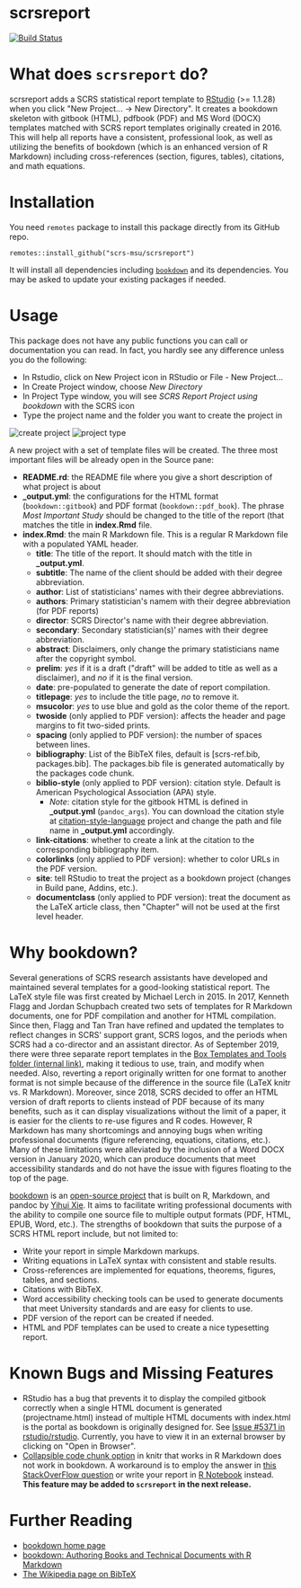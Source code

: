 # scrsreport

[![Build Status](https://travis-ci.org/scrs-msu/scrsreport.svg)](https://travis-ci.org/scrs-msu/scrsreport)
 
What does `scrsreport` do?
==========================

scrsreport adds a SCRS statistical report template to [RStudio](https://www.rstudio.com/) (>= 1.1.28) when 
you click "New Project... -> New Directory". It creates a bookdown skeleton with
gitbook (HTML), pdfbook (PDF) and MS Word (DOCX) templates matched with SCRS report templates
originally created in 2016. This will help all reports have a consistent,
professional look, as well as utilizing the benefits of bookdown (which is an
enhanced version of R Markdown) including cross-references (section, figures, 
tables), citations, and math equations.

Installation
============

You need `remotes` package to install this package directly from its GitHub repo.

```
remotes::install_github("scrs-msu/scrsreport")
```

It will install all dependencies including [`bookdown`](https://github.com/rstudio/bookdown) and its dependencies. You may be asked to update your existing packages if needed.

Usage
=====

This package does not have any public functions you can call or documentation you can read. In fact, you hardly see any difference unless you do the following:

* In Rstudio, click on New Project icon in RStudio or File - New Project...
* In Create Project window, choose *New Directory*
* In Project Type window, you will see *SCRS Report Project using bookdown* with the SCRS icon
* Type the project name and the folder you want to create the project in

![create project](img/createproject.png "Create Project") ![project type](img/projecttype.png "SCRS Project")

A new project with a set of template files will be created. The three most important files will be already open in the Source pane:

* **README.rd**: the README file where you give a short description of what project is about
* **_output.yml**: the configurations for the HTML format (`bookdown::gitbook`) and PDF format (`bookdown::pdf_book`). The phrase *Most Important Study* should be changed to the title of the report (that matches the title in **index.Rmd** file. 
* **index.Rmd**: the main R Markdown file. This is a regular R Markdown file with a populated YAML header. 
  * **title**: The title of the report. It should match with the title in **_output.yml**.
  * **subtitle**: The name of the client should be added with their degree abbreviation.
  * **author**: List of statisticians' names with their degree abbreviations.
  * **authors**: Primary statistician's namem with their degree abbreviation (for PDF reports)
  * **director**: SCRS Director's name with their degree abbreviation.
  * **secondary**: Secondary statistician(s)' names with their degree abbreviation.
  * **abstract**: Disclaimers, only change the primary statisticians name after the copyright symbol.
  * **prelim**: *yes* if it is a draft ("draft" will be added to title as well as a disclaimer), and *no* if it is the final version.
  * **date**: pre-populated to generate the date of report compilation.
  * **titlepage**: *yes* to include the title page, *no* to remove it.
  * **msucolor**: *yes* to use blue and gold as the color theme of the report.
  * **twoside** (only applied to PDF version): affects the header and page margins to fit two-sided prints.
  * **spacing** (only applied to PDF version): the number of spaces between lines.
  * **bibliography**: List of the BibTeX files, default is [scrs-ref.bib, packages.bib]. The packages.bib file is generated automatically by the packages code chunk.
  * **biblio-style** (only applied to PDF version): citation style. Default is American Psychological Association (APA) style. 
    * *Note*: citation style for the gitbook HTML is defined in **_output.yml** (`pandoc_args`). You can download the citation style at [citation-style-language](https://github.com/citation-style-language/styles) project and change the path and file name in **_output.yml** accordingly.
  * **link-citations**: whether to create a link at the citation to the corresponding bibliography item.
  * **colorlinks** (only applied to PDF version): whether to color URLs in the PDF version.
  * **site**: tell RStudio to treat the project as a bookdown project (changes in Build pane, Addins, etc.).
  * **documentclass** (only applied to PDF version): treat the document as the LaTeX article class, then "Chapter" will not be used at the first level header.
  
Why bookdown?
=============

Several generations of SCRS research assistants have developed and maintained several templates for a good-looking statistical report. The LaTeX style file was first created by Michael Lerch in 2015. In 2017, Kenneth Flagg and Jordan Schupbach created two sets of templates for R Markdown documents, one for PDF compilation and another for HTML compilation. Since then, Flagg and Tan Tran have refined and updated the templates to reflect changes in SCRS' support grant, SCRS logos, and the periods when SCRS had a co-director and an assistant director. As of September 2019, there were three separate report templates in the [Box Templates and Tools folder (internal link)](https://montana.app.box.com/folder/49004143798), making it tedious to use, train, and modify when needed. Also, reverting a report originally written for one format to another format is not simple because of the difference in the source file (LaTeX knitr vs. R Markdown). Moreover, since 2018, SCRS decided to offer an HTML version of draft reports to clients instead of PDF because of its many benefits, such as it can display visualizations without the limit of a paper, it is easier for the clients to re-use figures and R codes. However, R Markdown has many shortcomings and annoying bugs when writing professional documents (figure referencing, equations, citations, etc.). Many of these limitations were alleviated by the inclusion of a Word DOCX version in January 2020, which can produce documents that meet accessibility standards and do not have the issue with figures floating to the top of the page.

[bookdown](https://bookdown.org/) is an [open-source project](https://github.com/rstudio/bookdown) that is built on R, Markdown, and pandoc by [Yihui Xie](https://yihui.name/). It aims to facilitate writing professional documents with the ability to compile one source file to multiple output formats (PDF, HTML, EPUB, Word, etc.). The strengths of bookdown that suits the purpose of a SCRS HTML report include, but not limited to:

* Write your report in simple Markdown markups.
* Writing equations in LaTeX syntax with consistent and stable results.
* Cross-references are implemented for equations, theorems, figures, tables, and sections.
* Citations with BibTeX.
* Word accessibility checking tools can be used to generate documents that meet University standards and are easy for clients to use.
* PDF version of the report can be created if needed.
* HTML and PDF templates can be used to create a nice typesetting report.

Known Bugs and Missing Features
===============================

* RStudio has a bug that prevents it to display the compiled gitbook correctly when a single HTML document is generated (projectname.html) instead of multiple HTML documents with index.html is the portal as bookdown is originally designed for. See [Issue #5371 in rstudio/rstudio](https://github.com/rstudio/rstudio/issues/5371). Currently, you have to view it in an external browser by clicking on "Open in Browser".
* [Collapsible code chunk option](https://yihui.name/knitr/options/#text-results) in knitr that works in R Markdown does not work in bookdown. A workaround is to employ the answer in [this StackOverFlow question](https://stackoverflow.com/questions/45360998/code-folding-in-bookdown) or write your report in [R Notebook](https://bookdown.org/yihui/rmarkdown/notebook.html) instead. **This feature may be added to `scrsreport` in the next release.**


Further Reading
===============
  * [bookdown home page](https://bookdown.org/)
  * [bookdown: Authoring Books and Technical Documents with R Markdown](https://bookdown.org/yihui/bookdown/)
  * [The Wikipedia page on BibTeX](https://en.wikipedia.org/wiki/BibTeX)
  
